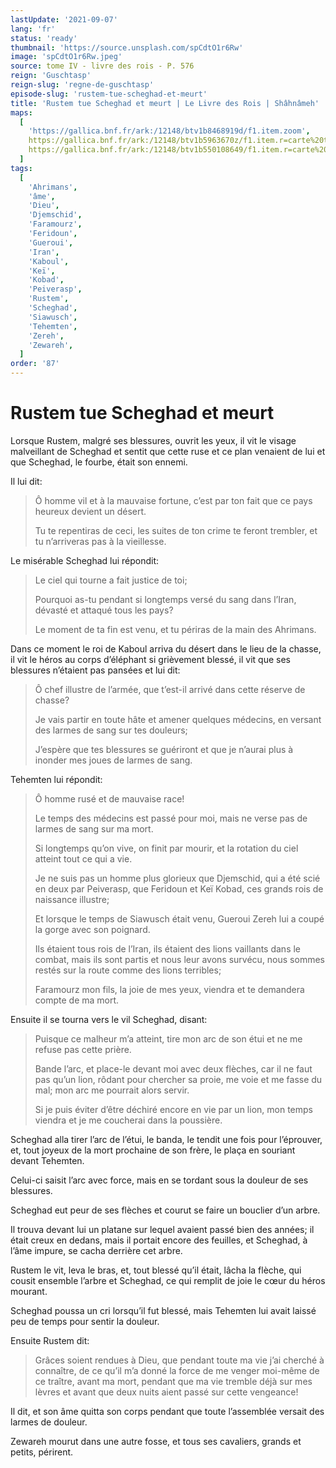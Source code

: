 ```yaml
---
lastUpdate: '2021-09-07'
lang: 'fr'
status: 'ready'
thumbnail: 'https://source.unsplash.com/spCdtO1r6Rw'
image: 'spCdtO1r6Rw.jpeg'
source: tome IV - livre des rois - P. 576
reign: 'Guschtasp'
reign-slug: 'regne-de-guschtasp'
episode-slug: 'rustem-tue-scheghad-et-meurt'
title: 'Rustem tue Scheghad et meurt | Le Livre des Rois | Shâhnâmeh'
maps:
  [
    'https://gallica.bnf.fr/ark:/12148/btv1b8468919d/f1.item.zoom',
    https://gallica.bnf.fr/ark:/12148/btv1b5963670z/f1.item.r=carte%20touran.zoom,
    https://gallica.bnf.fr/ark:/12148/btv1b550108649/f1.item.r=carte%20touran.zoom,
  ]
tags:
  [
    'Ahrimans',
    'âme',
    'Dieu',
    'Djemschid',
    'Faramourz',
    'Feridoun',
    'Gueroui',
    'Iran',
    'Kaboul',
    'Keï',
    'Kobad',
    'Peiverasp',
    'Rustem',
    'Scheghad',
    'Siawusch',
    'Tehemten',
    'Zereh',
    'Zewareh',
  ]
order: '87'
---
```


<!-- LTeX: language=fr -->

# Rustem tue Scheghad et meurt

Lorsque Rustem, malgré ses blessures, ouvrit les yeux, il vit le visage malveillant de Scheghad et sentit que cette ruse et ce plan venaient de lui et que Scheghad, le fourbe, était son ennemi.

Il lui dit:

> Ô homme vil et à la mauvaise fortune, c’est par ton fait que ce pays heureux devient un désert.
>
> Tu te repentiras de ceci, les suites de ton crime te feront trembler, et tu n’arriveras pas à la vieillesse.

Le misérable Scheghad lui répondit:

> Le ciel qui tourne a fait justice de toi;
>
> Pourquoi as-tu pendant si longtemps versé du sang dans l’Iran, dévasté et attaqué tous les pays?
>
> Le moment de ta fin est venu, et tu périras de la main des Ahrimans.

Dans ce moment le roi de Kaboul arriva du désert dans le lieu de la chasse, il vit le héros au corps d’éléphant si grièvement blessé, il vit que ses blessures n’étaient pas pansées et lui dit:

> Ô chef illustre de l’armée, que t’est-il arrivé dans cette réserve de chasse?
>
> Je vais partir en toute hâte et amener quelques médecins, en versant des larmes de sang sur tes douleurs;
>
> J’espère que tes blessures se guériront et que je n’aurai plus à inonder mes joues de larmes de sang.

Tehemten lui répondit:

> Ô homme rusé et de mauvaise race!
>
> Le temps des médecins est passé pour moi, mais ne verse pas de larmes de sang sur ma mort.
>
> Si longtemps qu’on vive, on finit par mourir, et la rotation du ciel atteint tout ce qui a vie.
>
> Je ne suis pas un homme plus glorieux que Djemschid, qui a été scié en deux par Peiverasp, que Feridoun et Keï Kobad, ces grands rois de naissance illustre;
>
> Et lorsque le temps de Siawusch était venu, Gueroui Zereh lui a coupé la gorge avec son poignard.
>
> Ils étaient tous rois de l’Iran, ils étaient des lions vaillants dans le combat, mais ils sont partis et nous leur avons survécu, nous sommes restés sur la route comme des lions terribles;
>
> Faramourz mon fils, la joie de mes yeux, viendra et te demandera compte de ma mort.

Ensuite il se tourna vers le vil Scheghad, disant:

> Puisque ce malheur m’a atteint, tire mon arc de son étui et ne me refuse pas cette prière.
>
> Bande l’arc, et place-le devant moi avec deux flèches, car il ne faut pas qu’un lion, rôdant pour chercher sa proie, me voie et me fasse du mal; mon arc me pourrait alors servir.
>
> Si je puis éviter d’être déchiré encore en vie par un lion, mon temps viendra et je me coucherai dans la poussière.

Scheghad alla tirer l’arc de l’étui, le banda, le tendit une fois pour l’éprouver, et, tout joyeux de la mort prochaine de son frère, le plaça en souriant devant Tehemten.

Celui-ci saisit l’arc avec force, mais en se tordant sous la douleur de ses blessures.

Scheghad eut peur de ses flèches et courut se faire un bouclier d’un arbre.

Il trouva devant lui un platane sur lequel avaient passé bien des années; il était creux en dedans, mais il portait encore des feuilles, et Scheghad, à l’âme impure, se cacha derrière cet arbre.

Rustem le vit, leva le bras, et, tout blessé qu’il était, lâcha la flèche, qui cousit ensemble l’arbre et Scheghad, ce qui remplit de joie le cœur du héros mourant.

Scheghad poussa un cri lorsqu’il fut blessé, mais Tehemten lui avait laissé peu de temps pour sentir la douleur.

Ensuite Rustem dit:

> Grâces soient rendues à Dieu, que pendant toute ma vie j’ai cherché à connaître, de ce qu’il m’a donné la force de me venger moi-même de ce traître, avant ma mort, pendant que ma vie tremble déjà sur mes lèvres et avant que deux nuits aient passé sur cette vengeance!

Il dit, et son âme quitta son corps pendant que toute l’assemblée versait des larmes de douleur.

Zewareh mourut dans une autre fosse, et tous ses cavaliers, grands et petits, périrent.
